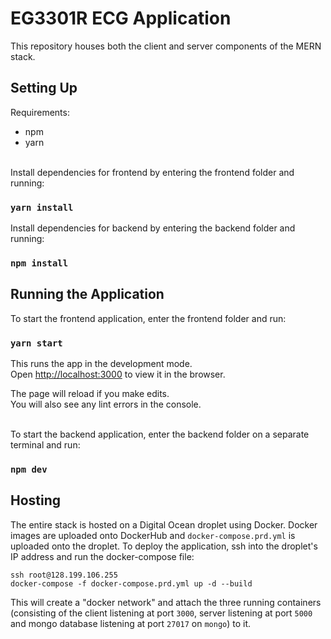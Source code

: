 # EG3301R ECG Application
This repository houses both the client and server components of the MERN stack.

## Setting Up
Requirements:

- npm
- yarn

<br>Install dependencies for frontend by entering the frontend folder and running:

### `yarn install`

Install dependencies for backend by entering the backend folder and running:

### `npm install`

## Running the Application
To start the frontend application, enter the frontend folder and run:

### `yarn start`

This runs the app in the development mode.<br>
Open [http://localhost:3000](http://localhost:3000) to view it in the browser.

The page will reload if you make edits.<br>
You will also see any lint errors in the console.<br><br>

To start the backend application, enter the backend folder on a separate terminal and run:

### `npm dev`

## Hosting
The entire stack is hosted on a Digital Ocean droplet using Docker. Docker images are uploaded onto
DockerHub and `docker-compose.prd.yml` is uploaded onto the droplet. To deploy the application, ssh into the droplet's IP address and run the docker-compose file: <br>
```
ssh root@128.199.106.255
docker-compose -f docker-compose.prd.yml up -d --build
```

This will create a "docker network" and attach the three running containers (consisting of the client 
listening at port `3000`, server listening at port `5000` and mongo database listening at port `27017` on `mongo`)
to it.
